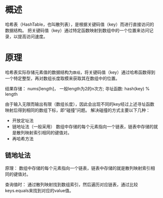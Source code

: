 # 概述

哈希表（HashTable，也叫散列表），是根据关键码值（key）而进行直接访问的数据结构。 把关键码值（key）通过特定函数映射到数组中的一个位置来访问记录，以提高访问速度。 

# 原理

哈希表实际存储元素值的数据结构为`数组`，将关键码值（key）通过哈希函数得到一个特定整型，再对数组长度取模来获取其在数组中的位置。

结果存储： nums[length]， 一般length为2的n次方;
寻址函数: hash(key) % length

由于输入无限而输出有限（数组长度），因此会出现不同的key经过上述寻址函数映射后得到相同的数组下标，即“碰撞”问题。
解决碰撞的方式主要以下几种：

- 开放定址法
- 链地址法（一般采用）
  数组中存储的每个元素指向一个链表，链表中存储的就是散列映射索引相同的键值对。
- 再哈希方法


## 链地址法
 
原理： 数组中存储的每个元素指向一个链表，链表中存储的就是散列映射索引相同的键值对。

查询值时： 通过散列映射找到数组索引，然后遍历对应链表，通过比较keys.equals来找到对应的value值。